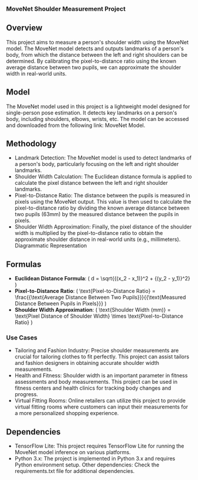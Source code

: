 ### MoveNet Shoulder Measurement Project
## Overview
This project aims to measure a person's shoulder width using the MoveNet model. The MoveNet model detects and outputs landmarks of a person's body, from which the distance between the left and right shoulders can be determined. By calibrating the pixel-to-distance ratio using the known average distance between two pupils, we can approximate the shoulder width in real-world units.

## Model
The MoveNet model used in this project is a lightweight model designed for single-person pose estimation. It detects key landmarks on a person's body, including shoulders, elbows, wrists, etc. The model can be accessed and downloaded from the following link: MoveNet Model.

## Methodology
* Landmark Detection: The MoveNet model is used to detect landmarks of a person's body, particularly focusing on the left and right shoulder landmarks.
* Shoulder Width Calculation: The Euclidean distance formula is applied to calculate the pixel distance between the left and right shoulder landmarks.
* Pixel-to-Distance Ratio: The distance between the pupils is measured in pixels using the MoveNet output. This value is then used to calculate the pixel-to-distance ratio by dividing the known average distance between two pupils (63mm) by the measured distance between the pupils in pixels.
* Shoulder Width Approximation: Finally, the pixel distance of the shoulder width is multiplied by the pixel-to-distance ratio to obtain the approximate shoulder distance in real-world units (e.g., millimeters).
Diagrammatic Representation

## Formulas
- **Euclidean Distance Formula**: \( d = \sqrt{{(x_2 - x_1)}^2 + {(y_2 - y_1)}^2} \)
- **Pixel-to-Distance Ratio**: \( \text{Pixel-to-Distance Ratio} = \frac{{\text{Average Distance Between Two Pupils}}}{{\text{Measured Distance Between Pupils in Pixels}}} \)
- **Shoulder Width Approximation**: \( \text{Shoulder Width (mm)} = \text{Pixel Distance of Shoulder Width} \times \text{Pixel-to-Distance Ratio} \)

### Use Cases
* Tailoring and Fashion Industry: Precise shoulder measurements are crucial for tailoring clothes to fit perfectly. This project can assist tailors and fashion designers in obtaining accurate shoulder width measurements.
* Health and Fitness: Shoulder width is an important parameter in fitness assessments and body measurements. This project can be used in fitness centers and health clinics for tracking body changes and progress.
* Virtual Fitting Rooms: Online retailers can utilize this project to provide virtual fitting rooms where customers can input their measurements for a more personalized shopping experience.
## Dependencies
* TensorFlow Lite: This project requires TensorFlow Lite for running the MoveNet model inference on various platforms.
* Python 3.x: The project is implemented in Python 3.x and requires Python environment setup.
Other dependencies: Check the requirements.txt file for additional dependencies.
